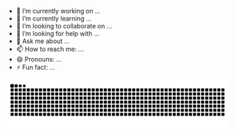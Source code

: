 
- 🔭 I’m currently working on ...
- 🌱 I’m currently learning ...
- 👯 I’m looking to collaborate on ...
- 🤔 I’m looking for help with ...
- 💬 Ask me about ...
- 📫 How to reach me: ...
- 😄 Pronouns: ...
- ⚡ Fun fact: ...

<picture>
  <source media="(prefers-color-scheme: dark)" srcset="https://raw.githubusercontent.com/guilhermegtm/guilhermegtm/output/github-contribution-grid-snake-dark.svg">
  <source media="(prefers-color-scheme: light)" srcset="https://raw.githubusercontent.com/guilhermegtm/guilhermegtm/output/github-contribution-grid-snake.svg">
  <img alt="github contribution grid snake animation" src="https://raw.githubusercontent.com/guilhermegtm/guilhermegtm/output/github-contribution-grid-snake.svg">
</picture>
